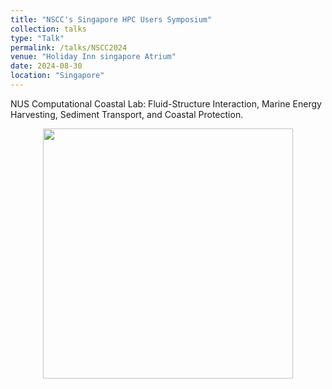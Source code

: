 ```yaml
---
title: "NSCC's Singapore HPC Users Symposium"
collection: talks
type: "Talk"
permalink: /talks/NSCC2024
venue: "Holiday Inn singapore Atrium"
date: 2024-08-30
location: "Singapore"
---
```


NUS Computational Coastal Lab: Fluid-Structure Interaction, Marine Energy Harvesting, Sediment Transport, and Coastal Protection.


<div align=center><img src="http://huzhengyu.github.io/images/NSCC2024.jpg" width = 400></div>